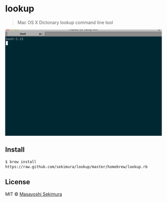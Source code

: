 # lookup

> Mac OS X Dictonary lookup command line tool

![ttyrec](ttyrec.gif)

## Install

```
$ brew install https://raw.github.com/sekimura/lookup/master/homebrew/lookup.rb
```


## License

MIT © [Masayoshi Sekimura](http://sekimura.org)
